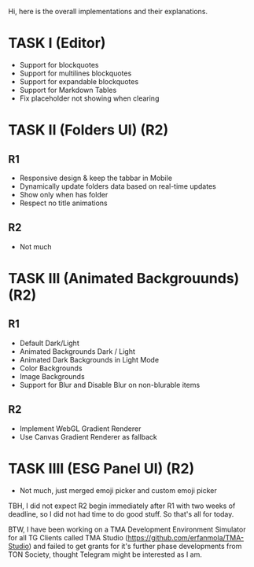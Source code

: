 Hi, here is the overall implementations and their explanations.

# TASK I (Editor)
- Support for blockquotes
- Support for multilines blockquotes
- Support for expandable blockquotes
- Support for Markdown Tables
- Fix placeholder not showing when clearing

# TASK II (Folders UI) (R2)
## R1
- Responsive design & keep the tabbar in Mobile
- Dynamically update folders data based on real-time updates
- Show only when has folder
- Respect no title animations

## R2
- Not much

# TASK III (Animated Backgrouunds) (R2)
## R1
- Default Dark/Light
- Animated Backgrounds Dark / Light
- Animated Dark Backgrounds in Light Mode
- Color Backgrounds
- Image Backgrounds
- Support for Blur and Disable Blur on non-blurable items

## R2
- Implement WebGL Gradient Renderer
- Use Canvas Gradient Renderer as fallback

# TASK IIII (ESG Panel UI) (R2)
- Not much, just merged emoji picker and custom emoji picker

TBH, I did not expect R2 begin immediately after R1 with two weeks of deadline, so I did not had time to do good stuff.
So that's all for today.

BTW, I have been working on a TMA Development Environment Simulator for all TG Clients called TMA Studio (https://github.com/erfanmola/TMA-Studio) and failed to get grants for it's further phase developments from TON Society, thought Telegram might be interested as I am.